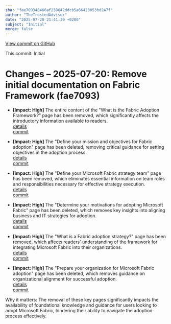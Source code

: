```yaml
---
sha: "fae709348466af238642ddcb5a66423053bd247f"
author: "TheTrustedAdvisor"
date: "2025-07-20 21:41:30 +0200"
subject: "Initial"
merge: false
---
```


[View commit on GitHub](https://github.com/TheTrustedAdvisor/FabricAdoptionFramework/commit/fae709348466af238642ddcb5a66423053bd247f)

This commit: Initial

# Changes – 2025-07-20: Remove initial documentation on Fabric Framework (fae7093)

- **[Impact: High]** The entire content of the "What is the Fabric Adoption Framework?" page has been removed, which significantly affects the introductory information available to readers.  
   [details](/docs/about/changes/2025-07-20-what-is-the-fabric-adoption-framework)  
   [commit](https://github.com/TheTrustedAdvisor/FabricAdoptionFramework/commit/fae709348466af238642ddcb5a66423053bd247f)  

- **[Impact: High]** The "Define your mission and objectives for Fabric adoption" page has been deleted, removing critical guidance for setting objectives in the adoption process.  
   [details](/docs/methodologies/1-strategy/changes/2025-07-20-define-your-mission-and-objectives)  
   [commit](https://github.com/TheTrustedAdvisor/FabricAdoptionFramework/commit/fae709348466af238642ddcb5a66423053bd247f)  

- **[Impact: High]** The "Define your Microsoft Fabric strategy team" page has been removed, which eliminates essential information on team roles and responsibilities necessary for effective strategy execution.  
   [details](/docs/methodologies/1-strategy/changes/2025-07-20-define-your-strategy-team)  
   [commit](https://github.com/TheTrustedAdvisor/FabricAdoptionFramework/commit/fae709348466af238642ddcb5a66423053bd247f)  

- **[Impact: High]** The "Determine your motivations for adopting Microsoft Fabric" page has been deleted, which removes key insights into aligning business and IT strategies for adoption.  
   [details](/docs/methodologies/1-strategy/changes/2025-07-20-determine-your-motivations)  
   [commit](https://github.com/TheTrustedAdvisor/FabricAdoptionFramework/commit/fae709348466af238642ddcb5a66423053bd247f)  

- **[Impact: High]** The "What is a Fabric adoption strategy?" page has been removed, which affects readers' understanding of the framework for integrating Microsoft Fabric into their organizations.  
   [details](/docs/methodologies/1-strategy/changes/2025-07-20-overview)  
   [commit](https://github.com/TheTrustedAdvisor/FabricAdoptionFramework/commit/fae709348466af238642ddcb5a66423053bd247f)  

- **[Impact: High]** The "Prepare your organization for Microsoft Fabric adoption" page has been deleted, which removes guidance on organizational alignment for successful adoption.  
   [details](/docs/methodologies/1-strategy/changes/2025-07-20-prepare-your-organization)  
   [commit](https://github.com/TheTrustedAdvisor/FabricAdoptionFramework/commit/fae709348466af238642ddcb5a66423053bd247f)  

Why it matters: The removal of these key pages significantly impacts the availability of foundational knowledge and guidance for users looking to adopt Microsoft Fabric, hindering their ability to navigate the adoption process effectively.
